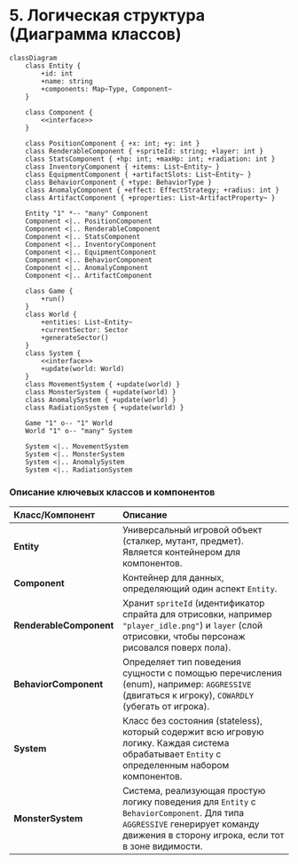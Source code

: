 # 5. Логическая структура (Диаграмма классов)

```mermaid
classDiagram
    class Entity {
        +id: int
        +name: string
        +components: Map~Type, Component~
    }

    class Component {
        <<interface>>
    }

    class PositionComponent { +x: int; +y: int }
    class RenderableComponent { +spriteId: string; +layer: int }
    class StatsComponent { +hp: int; +maxHp: int; +radiation: int }
    class InventoryComponent { +items: List~Entity~ }
    class EquipmentComponent { +artifactSlots: List~Entity~ }
    class BehaviorComponent { +type: BehaviorType }
    class AnomalyComponent { +effect: EffectStrategy; +radius: int }
    class ArtifactComponent { +properties: List~ArtifactProperty~ }

    Entity "1" *-- "many" Component
    Component <|.. PositionComponent
    Component <|.. RenderableComponent
    Component <|.. StatsComponent
    Component <|.. InventoryComponent
    Component <|.. EquipmentComponent
    Component <|.. BehaviorComponent
    Component <|.. AnomalyComponent
    Component <|.. ArtifactComponent

    class Game {
        +run()
    }
    class World {
        +entities: List~Entity~
        +currentSector: Sector
        +generateSector()
    }
    class System {
        <<interface>>
        +update(world: World)
    }
    class MovementSystem { +update(world) }
    class MonsterSystem { +update(world) }
    class AnomalySystem { +update(world) }
    class RadiationSystem { +update(world) }

    Game "1" o-- "1" World
    World "1" o-- "many" System

    System <|.. MovementSystem
    System <|.. MonsterSystem
    System <|.. AnomalySystem
    System <|.. RadiationSystem
```

### Описание ключевых классов и компонентов

| Класс/Компонент | Описание |
|:---|:---|
| **Entity** | Универсальный игровой объект (сталкер, мутант, предмет). Является контейнером для компонентов. |
| **Component** | Контейнер для данных, определяющий один аспект `Entity`. |
| **RenderableComponent** | Хранит `spriteId` (идентификатор спрайта для отрисовки, например `"player_idle.png"`) и `layer` (слой отрисовки, чтобы персонаж рисовался поверх пола). |
| **BehaviorComponent** | Определяет тип поведения сущности с помощью перечисления (enum), например: `AGGRESSIVE` (двигаться к игроку), `COWARDLY` (убегать от игрока). |
| **System** | Класс без состояния (stateless), который содержит всю игровую логику. Каждая система обрабатывает `Entity` с определенным набором компонентов. |
| **MonsterSystem** | Система, реализующая простую логику поведения для `Entity` c `BehaviorComponent`. Для типа `AGGRESSIVE` генерирует команду движения в сторону игрока, если тот в зоне видимости. |
```
